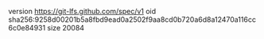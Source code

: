 version https://git-lfs.github.com/spec/v1
oid sha256:9258d00201b5a8fbd9ead0a2502f9aa8cd0b720a6d8a12470a116cc6c0e84931
size 20084
